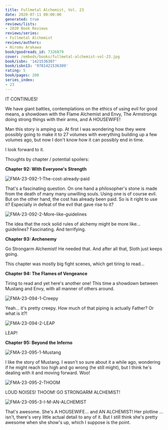 ```yaml
---
title: Fullmetal Alchemist, Vol. 23
date: 2020-07-11 00:00:00
generated: true
reviews/lists:
- 2020 Book Reviews
reviews/series:
- Fullmetal Alchemist
reviews/authors:
- Hiromu Arakawa
book/goodreads_id: 7326879
cover: /embeds/books/fullmetal-alchemist-vol-23.jpg
book/isbn: '1421536307'
book/isbn13: '9781421536309'
rating: 5
book/pages: 200
series_index:
- 23
---
```

IT CONTINUES!  

We have giant battles, contemplations on the ethics of using evil for good means, a showdown with the Flame Alchemist and Envy, The Armstrongs doing strong things with their arms, and A HOUSEWIFE!  

<!--more-->

Man this story is amping up. At first I was wondering how they were possibly going to make it to 27 volumes with everything building up a few volumes ago, but now I don't know how it can possibly end in time.  

I look forward to it.  

Thoughts by chapter / potential spoilers:  

 **Chapter 92: With Everyone's Strength**  

![FMA-23-092-1-The-cost-already-paid](/embeds/books/attachments/fma-23-092-1-the-cost-already-paid.png)  

That's a fascinating question. On one hand a philosopher's stone is made from the death of many many unwilling souls. Using one is of course evil. But on the other hand, the cost has already been paid. So is it right to use it? Especially in defeat of the evil that gave rise to it?  

![FMA-23-092-2-More-like-guidelines](/embeds/books/attachments/fma-23-092-2-more-like-guidelines.png)  

The idea that the rock solid rules of alchemy might be more like... guidelines? Fascinating. And terrifying.  

**Chapter 93: Archenemy**  

Go Strongarm Alchemist! He needed that. And after all that, Sloth just keeps going.  

This chapter was mostly big fight scenes, which get tiring to read...  

 **Chapter 94: The Flames of Vengeance**  

Tiring to read and yet here's another one! This time a showdown between Mustang and Envy, with all manner of others around.  

![FMA-23-094-1-Creepy](/embeds/books/attachments/fma-23-094-1-creepy.png)  

Yeah... it's pretty creepy. How much of that piping is actually Father? Or what is it?!  

![FMA-23-094-2-LEAP](/embeds/books/attachments/fma-23-094-2-leap.png)  

LEAP!  

**Chapter 95: Beyond the Inferno**  

![FMA-23-095-1-Mustang](/embeds/books/attachments/fma-23-095-1-mustang.png)  

I like the story of Mustang. I wasn't so sure about it a while ago, wondering if he might reach too high and go wrong (he still might), but I think he's dealing with it and moving forward. Woo!  

![FMA-23-095-2-THOOM](/embeds/books/attachments/fma-23-095-2-thoom.png)  

LOUD NOISES! THOOM! GO STRONGARM ALCHEMIST!  

![FMA-23-095-3-I-M-AN-ALCHEMIST](/embeds/books/attachments/fma-23-095-3-i-m-an-alchemist.png)  

That's awesome. She's A HOUSEWIFE... and AN ALCHEMIST! Her plotline ... isn't, there's very little actual detail to any of it. But I still think she's pretty awesome when she show's up, which I suppose is the point.